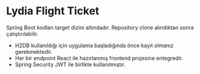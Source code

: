 # Lydia Flight Ticket

Spring Boot kodları target dizini altındadır. Repository clone alındıktan sonra çalıştırılabilir.

- H2DB kullanıldığı için uygulama başladığında önce kayıt olmanız gerekmektedir.
- Her bir endpoint React ile hazırlanmış frontend projesine entegredir.
- Spring Security JWT ile birlikte kullanılmıştır.
